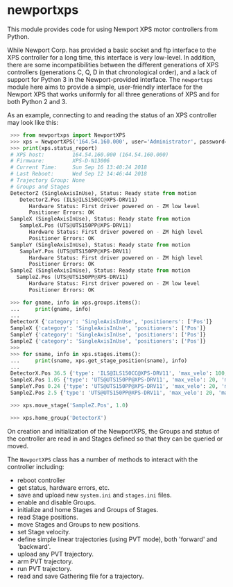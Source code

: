 # newportxps

This module provides code for using Newport XPS motor controllers from Python.

While Newport Corp. has provided a basic socket and ftp interface to the XPS
controller for a long time, this interface is very low-level. In addition,
there are some incompatibilities between the different generations of XPS
controllers (generations C, Q, D in that chronological order), and a lack of
support for Python 3 in the Newport-provided interface.  The `newportxps`
module here aims to provide a simple, user-friendly interface for the Newport
XPS that works uniformly for all three generations of XPS and for both Python
2 and 3.

As an example, connecting to and reading the status of an XPS controller may
look like this:

```python
 >>> from newportxps import NewportXPS
 >>> xps = NewportXPS('164.54.160.000', user='Administrator', password='Please.Let.Me.In')
 >>> print(xps.status_report)
 # XPS host:         164.54.160.000 (164.54.160.000)
 # Firmware:         XPS-D-N13006
 # Current Time:     Sun Sep 16 13:40:24 2018
 # Last Reboot:      Wed Sep 12 14:46:44 2018
 # Trajectory Group: None
 # Groups and Stages
 DetectorZ (SingleAxisInUse), Status: Ready state from motion
    DetectorZ.Pos (ILS@ILS150CC@XPS-DRV11)
       Hardware Status: First driver powered on - ZM low level
       Positioner Errors: OK
 SampleX (SingleAxisInUse), Status: Ready state from motion
    SampleX.Pos (UTS@UTS150PP@XPS-DRV11)
       Hardware Status: First driver powered on - ZM high level
       Positioner Errors: OK
 SampleY (SingleAxisInUse), Status: Ready state from motion
    SampleY.Pos (UTS@UTS150PP@XPS-DRV11)
       Hardware Status: First driver powered on - ZM high level
       Positioner Errors: OK
 SampleZ (SingleAxisInUse), Status: Ready state from motion
   SampleZ.Pos (UTS@UTS150PP@XPS-DRV11)
       Hardware Status: First driver powered on - ZM low level
       Positioner Errors: OK

 >>> for gname, info in xps.groups.items():
 ...     print(gname, info)
 ...
 DetectorX {'category': 'SingleAxisInUse', 'positioners': ['Pos']}
 SampleX {'category': 'SingleAxisInUse', 'positioners': ['Pos']}
 SampleY {'category': 'SingleAxisInUse', 'positioners': ['Pos']}
 SampleZ {'category': 'SingleAxisInUse', 'positioners': ['Pos']}
 >>>
 >>> for sname, info in xps.stages.items():
 ...     print(sname, xps.get_stage_position(sname), info)
 ...
 DetectorX.Pos 36.5 {'type': 'ILS@ILS150CC@XPS-DRV11', 'max_velo': 100, 'max_accel': 400, 'low_limit': -74, 'high_limit': 74}
 SampleX.Pos 1.05 {'type': 'UTS@UTS150PP@XPS-DRV11', 'max_velo': 20, 'max_accel': 80, 'low_limit': -74, 'high_limit': 74}
 SampleY.Pos 0.24 {'type': 'UTS@UTS150PP@XPS-DRV11', 'max_velo': 20, 'max_accel': 80, 'low_limit': -74, 'high_limit': 74}
 SampleZ.Pos 2.5 {'type': 'UTS@UTS150PP@XPS-DRV11', 'max_velo': 20, 'max_accel': 80, 'low_limit': -74, 'high_limit': 74}

 >>> xps.move_stage('SampleZ.Pos', 1.0)

 >>> xps.home_group('DetectorX')


```

On creation and initialization of the NewportXPS, the Groups and status of the
controller are read in and Stages defined so that they can be queried or
moved.


The `NewportXPS` class has a number of methods to interact with the controller including:

   * reboot controller
   * get status, hardware errors, etc.
   * save and upload new `system.ini` and `stages.ini` files.
   * enable and disable Groups.
   * initialize and home Stages and Groups of Stages.
   * read Stage positions.
   * move Stages and Groups to new positions.
   * set Stage velocity.
   * define simple linear trajectories (using PVT mode), both 'forward' and 'backward'.
   * upload any PVT trajectory.
   * arm PVT trajectory.
   * run PVT trajectory.
   * read and save Gathering file for a trajectory.
